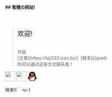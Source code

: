 <title>笔稽DE网站</title>
<link rel="shroticon" href="/favicon.ico">

**## 笔稽の网站!**

<br>

>## 欢迎!
>
><br>
>作品
><br>
>[文章](https://biji233.icoc.bz/)&nbsp; [稽本](/jipad)<br>
>你可以通过这些方式联系我！
><br>
><link rel="stylesheet" type="text/css" href="/files/css/a.css" />
><link rel="stylesheet" type="text/css" href="/files/css/m.css" />

<div class="m">
<a href="https://space.bilibili.com/202673925" target="_blank" alt="笔稽菌DEBilibili" title="Bilibili"><img src="https://bilibili.com/favicon.ico" height="32" width="32"></a>
<a href="https://github.com/hsz75" target="_blank" alt="Github" title="Github"><img src="https://github.com/favicon.ico" height="32" width="32"></a>
<a target="_blank" href="https://jq.qq.com/?_wv=1027&k=3UC9IdVi"><img src="/files/image/qqlogo.png" height="32" width="32" alt="QQ群" title="笔稽DE小屋(QQ群)"></a>
<p style="font-size:2.33">快来!(｀･ω･)</p>
</div>
